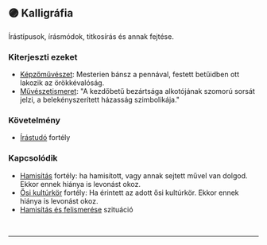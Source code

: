 ## 🟣 Kalligráfia

Írástípusok, írásmódok, titkosírás és annak fejtése.

### Kiterjeszti ezeket

- [Képzőművészet](../kepzettsegek.szekunder/kepzomuveszet.md): Mesterien bánsz a pennával, festett betűidben ott lakozik az örökkévalóság.
- [Művészetismeret](../kepzettsegek.szekunder/muveszetismeret.md): "A kezdőbetű bezártsága alkotójának szomorú sorsát jelzi, a belekényszerített házasság szimbolikája."

### Követelmény

- [Írástudó](../fortelyok.altalanos/irastudo.md) fortély

### Kapcsolódik

- [Hamisítás](../fortelyok.altalanos/hamisitas.md) fortély: ha hamisított, vagy annak sejtett művel van dolgod. Ekkor ennek hiánya is levonást okoz.
- [Ősi kultúrkör](../fortelyok.altalanos/osi_kulturkor.md) fortély: Ha érintett az adott ősi kultúrkör. Ekkor ennek hiánya is levonást okoz.
- [Hamisítás és felismerése](../szituaciok/hamisitas_es_felismerese.md) szituáció

<br />

---
